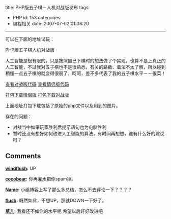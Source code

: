 title: PHP版五子棋－人机对战版发布
tags:
  - PHP
id: 153
categories:
  - 编程相关
date: 2007-07-02 01:08:20
---

可以在下面的地址试玩：

[](http://cocobear.github.io/demo/phpfive/vs)PHP版五子棋人机对战版

人工智能是很有限的，只是按照自己下棋时的想法做了个实现，也算不是上真正的人工智能，不过我对五子棋也不是很熟悉，有关的路数、着法不太了解，所以碰到稍懂一点五子棋的就变得很弱了，呵呵，差不多代表了我的五子棋水平－－很菜！

[查看对战版代码](http://cocobear.github.io/code/html/vs.html)
[查看情侣版代码](http://cocobear.github.io/code/html/love.html)

[打包下载情侣版](http://cocobear.github.io/code/tar/love.tar.gz)
[打包下载对战版](http://cocobear.github.io/code/tar/vs.tar.gz)

上面地址打包下载包括了原始的php文件以及用到的图片。

存在的问题：

*   对战当中如果玩家胜利后提示语句也为电脑胜利
*   暂时还没有想好如何改进人工智能的算法，有时间再想想，谁有什么好的建议吗？
## Comments

**[windflush](#890 "2007-07-02 11:08:08"):** UP

**[cocobear](#891 "2007-07-02 11:47:00"):** 你再灌水把你spam掉。

**[Name](#892 "2007-07-02 11:48:12"):** 小组博客上写了那么多总结，怎么不去评论一下？？？？

**[flush](#893 "2007-07-02 12:01:39"):** 既然如此，不想UP，那就DOWN一下好了。

**[草儿](#898 "2007-07-02 22:19:11"):** 我看还不如你的水平呢 希望以后好好改进吧

